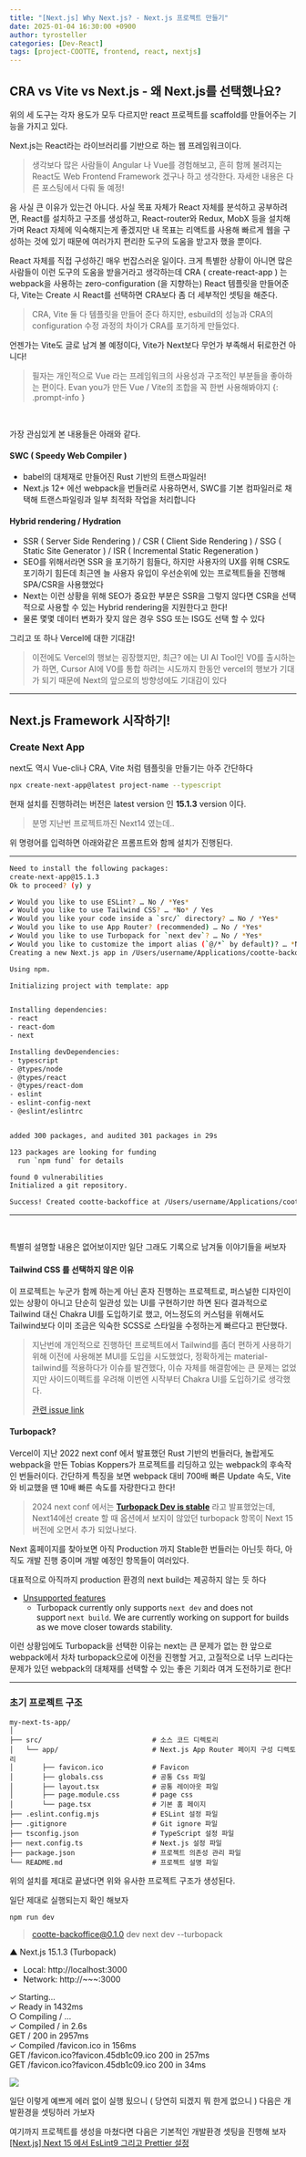 ```yaml
---
title: "[Next.js] Why Next.js? - Next.js 프로젝트 만들기"
date: 2025-01-04 16:30:00 +0900
author: tyrosteller
categories: [Dev-React]
tags: [project-COOTTE, frontend, react, nextjs]
---
```


## **CRA vs Vite vs Next.js - 왜 Next.js를 선택했나요?**

위의 세 도구는 각자 용도가 모두 다르지만 react 프로젝트를 scaffold를 만들어주는 기능을 가지고 있다.

Next.js는 React라는 라이브러리를 기반으로 하는 웹 프레임워크이다.

>생각보다 많은 사람들이 Angular 나 Vue를 경험해보고, 흔히 함께 불려지는 React도 Web Frontend Framework 겠구나 하고 생각한다.
>자세한 내용은 다른 포스팅에서 다뤄 둘 예정!


음 사실 큰 이유가 있는건 아니다.
사실 목표 자체가 React 자체를 분석하고 공부하려면, React를 설치하고 구조를 생성하고, React-router와 Redux, MobX 등을 설치해가며 React 자체에 익숙해지는게 좋겠지만
내 목표는 리액트를 사용해 빠르게 웹을 구성하는 것에 있기 때문에 여러가지 편리한 도구의 도움을 받고자 했을 뿐이다.


React 자체를 직접 구성하긴 매우 번잡스러운 일이다. 크게 특별한 상황이 아니면 많은 사람들이 이런 도구의 도움을 받을거라고 생각하는데
CRA ( create-react-app ) 는 webpack을 사용하는 zero-configuration (을 지향하는) React 템플릿을 만들어준다, Vite는 Create 시 React를 선택하면 CRA보다 좀 더 세부적인 셋팅을 해준다. 
> CRA, Vite 둘 다 템플릿을 만들어 준다 하지만, esbuild의 성능과 CRA의 configuration 수정 과정의 차이가 CRA를 포기하게 만들었다.


언젠가는 Vite도 글로 남겨 볼 예정이다, Vite가 Next보다 무언가 부족해서 뒤로한건 아니다! 
> 필자는 개인적으로 Vue 라는 프레임워크의 사용성과 구조적인 부분들을 좋아하는 편이다.
> Evan you가 만든 Vue / Vite의 조합을 꼭 한번 사용해봐야지
{: .prompt-info }

<br>

가장 관심있게 본 내용들은 아래와 같다.
#### SWC ( Speedy Web Compiler )
* babel의 대체재로 만들어진 Rust 기반의 트랜스파일러!
* Next.js 12+ 에선 webpack을 번들러로 사용하면서, SWC를 기본 컴파일러로 채택해 트랜스파일링과 일부 최적화 작업을 처리합니다

#### Hybrid rendering / Hydration
* SSR ( Server Side Rendering ) / CSR ( Client Side Rendering ) / SSG ( Static Site Generator ) / ISR ( Incremental Static Regeneration )
* SEO를 위해서라면 SSR 을 포기하기 힘들다, 하지만 사용자의 UX를 위해 CSR도 포기하기 힘든데 최근엔 늘 사용자 유입이 우선순위에 있는 프로젝트들을 진행해 SPA/CSR을 사용했었다
* Next는 이런 상황을 위해 SEO가 중요한 부분은 SSR을 그렇지 않다면 CSR을 선택적으로 사용할 수 있는 Hybrid rendering을 지원한다고 한다!
* 물론 몇몇 데이터 변화가 잦지 않은 경우 SSG 또는 ISG도 선택 할 수 있다


그리고 또 하나 Vercel에 대한 기대감!
>이전에도 Vercel의 행보는 굉장했지만, 최근? 에는 UI AI Tool인 V0를 출시하는가 하면, Cursor AI에 V0를 통합 하려는 시도까지 한동안 vercel의 행보가 기대가 되기 때문에 Next의 앞으로의 방향성에도 기대감이 있다 


---


## **Next.js Framework 시작하기!**

### Create Next App
next도 역시 Vue-cli나 CRA, Vite 처럼 템플릿을 만들기는 아주 간단하다

```bash
npx create-next-app@latest project-name --typescript
```

현재 설치를 진행하려는 버전은 latest version 인 **15.1.3** version 이다. 
> 분명 지난번 프로젝트까진 Next14 였는데..

위 명령어를 입력하면 아래와같은 프롬프트와 함께 설치가 진행된다.

---

```bash
Need to install the following packages:
create-next-app@15.1.3
Ok to proceed? (y) y

✔ Would you like to use ESLint? … No / *Yes*   
✔ Would you like to use Tailwind CSS? … *No* / Yes   
✔ Would you like your code inside a `src/` directory? … No / *Yes*   
✔ Would you like to use App Router? (recommended) … No / *Yes*   
✔ Would you like to use Turbopack for `next dev`? … No / *Yes*   
✔ Would you like to customize the import alias (`@/*` by default)? … *No* / Yes   
Creating a new Next.js app in /Users/username/Applications/cootte-backoffice.   

Using npm.   

Initializing project with template: app   


Installing dependencies:   
- react
- react-dom
- next

Installing devDependencies:
- typescript
- @types/node
- @types/react
- @types/react-dom
- eslint
- eslint-config-next
- @eslint/eslintrc


added 300 packages, and audited 301 packages in 29s

123 packages are looking for funding
  run `npm fund` for details

found 0 vulnerabilities
Initialized a git repository.

Success! Created cootte-backoffice at /Users/username/Applications/cootte-backoffice
```
---

<br>

특별히 설명할 내용은 없어보이지만 일단 그래도 기록으로 남겨둘 이야기들을 써보자

#### Tailwind CSS 를 선택하지 않은 이유

이 프로젝트는 누군가 함께 하는게 아닌 혼자 진행하는 프로젝트로, 퍼스널한 디자인이 있는 상황이 아니고 단순히 일관성 있는 UI를 구현하기만 하면 된다 
결과적으로 Tailwind 대신 Chakra UI를 도입하기로 했고, 어느정도의 커스텀을 위해서도 Tailwind보다 이미 조금은 익숙한 SCSS로 스타일을 수정하는게 빠르다고 판단했다.

>지난번에 개인적으로 진행하던 프로젝트에서 Tailwind를 좀더 편하게 사용하기 위해 이전에 사용해본 MUI를 도입을 시도했었다, 정확하게는 material-tailwind를 적용하다가 이슈를 발견했다, 이슈 자체를 해결함에는 큰 문제는 없었지만 사이드이펙트를 우려해 이번엔 시작부터 Chakra UI를 도입하기로 생각했다.
>
> [관련 issue link](https://github.com/creativetimofficial/material-tailwind/issues/528)
 

#### Turbopack?

Vercel이 지난 2022 next conf 에서 발표했던 Rust 기반의 번들러다, 놀랍게도 webpack을 만든 Tobias Koppers가 프로젝트를 리딩하고 있는 webpack의 후속작인 번들러이다.
간단하게 특징을 보면 webpack 대비 700배 빠른 Update 속도, Vite와 비교했을 땐 10배 빠른 속도를 자랑한다고 한다!

>2024 next conf 에서는 [**Turbopack Dev is stable**](https://nextjs.org/blog/turbopack-for-development-stable)  라고 발표했었는데, Next14에선 create 할 때 옵션에서 보지이 않았던 turbopack 항목이 Next 15버전에 오면서 추가 되었나보다.

Next 홈페이지를 찾아보면 아직 Production 까지 Stable한 번들러는 아닌듯 하다, 아직도 개발 진행 중이며 개발 예정인 항목들이 여러있다. 

대표적으로 아직까지 production 환경의 next build는 제공하지 않는 듯 하다
 * [Unsupported features](https://nextjs.org/docs/app/api-reference/turbopack#unsupported-features)
	* Turbopack currently only supports `next dev` and does not support `next build`. We are currently working on support for builds as we move closer towards stability.

이런 상황임에도 Turbopack을 선택한 이유는 next는 큰 문제가 없는 한 앞으로 webpack에서 차차 turbopack으로에 이전을 진행할 거고, 고질적으로 너무 느리다는 문제가 있던 webpack의 대체재를 선택할 수 있는 좋은 기회라 여겨 도전하기로 한다!


---

### 초기 프로젝트 구조


```
my-next-ts-app/
│
├── src/                           # 소스 코드 디렉토리
│   └── app/                       # Next.js App Router 페이지 구성 디렉토리
│       ├── favicon.ico            # Favicon
│       ├── globals.css            # 공통 Css 파일
│       ├── layout.tsx             # 공통 레이아웃 파일
│       ├── page.module.css        # page css
│       └── page.tsx               # 기본 홈 페이지
├── .eslint.config.mjs             # ESLint 설정 파일
├── .gitignore                     # Git ignore 파일
├── tsconfig.json                  # TypeScript 설정 파일
├── next.config.ts                 # Next.js 설정 파일
├── package.json                   # 프로젝트 의존성 관리 파일
└── README.md                      # 프로젝트 설명 파일

```

위의 설치를 제대로 끝냈다면 위와 유사한 프로젝트 구조가 생성된다.

일단 제대로 실행되는지 확인 해보자


```
npm run dev
```


> cootte-backoffice@0.1.0 dev
> next dev --turbopack

   ▲ Next.js 15.1.3 (Turbopack)
   - Local:        http://localhost:3000
   - Network:      http://~~~:3000

 ✓ Starting...   
 ✓ Ready in 1432ms   
 ○ Compiling / ...   
 ✓ Compiled / in 2.6s   
 GET / 200 in 2957ms   
 ✓ Compiled /favicon.ico in 156ms   
 GET /favicon.ico?favicon.45db1c09.ico 200 in 257ms   
 GET /favicon.ico?favicon.45db1c09.ico 200 in 34ms   



![](/assets/img/post/2025-01-04_Next_run.png)

일단 이렇게 예쁘게 에러 없이 실행 됬으니 ( 당연히 되겠지 뭐 한게 없으니 ) 다음은 개발환경을 셋팅하러 가보자

여기까지 프로젝트를 생성을 마쳤다면 다음은 기본적인 개발환경 셋팅을 진행해 보자   
[[Next.js] Next 15 에서 EsLint9 그리고 Prettier 설정](https://tyrosteller.github.io/posts/Next15-Eslint-구성)